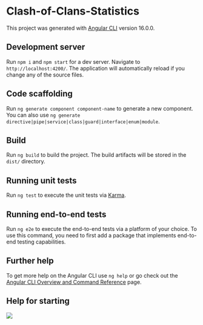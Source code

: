 # Clash-of-Clans-Statistics

This project was generated with [Angular CLI](https://github.com/angular/angular-cli) version 16.0.0.

## Development server

Run `npm i` and `npm start` for a dev server. Navigate to `http://localhost:4200/`. The application will automatically reload if you change any of the source files.

## Code scaffolding

Run `ng generate component component-name` to generate a new component. You can also use `ng generate directive|pipe|service|class|guard|interface|enum|module`.

## Build

Run `ng build` to build the project. The build artifacts will be stored in the `dist/` directory.

## Running unit tests

Run `ng test` to execute the unit tests via [Karma](https://karma-runner.github.io).

## Running end-to-end tests

Run `ng e2e` to execute the end-to-end tests via a platform of your choice. To use this command, you need to first add a package that implements end-to-end testing capabilities.

## Further help

To get more help on the Angular CLI use `ng help` or go check out the [Angular CLI Overview and Command Reference](https://angular.io/cli) page.

## Help for starting
<img src="https://github.com/CamyrauBTanke/CamyrauBTanke/blob/main/img/projects/ClashOfClans-statisric.gif">
